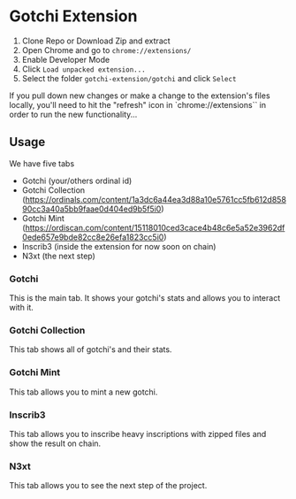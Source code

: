 # Gotchi Extension

1. Clone Repo or Download Zip and extract
2. Open Chrome and go to `chrome://extensions/`
3. Enable Developer Mode
4. Click `Load unpacked extension...`
5. Select the folder `gotchi-extension/gotchi` and click `Select`

If you pull down new changes or make a change to the extension's files locally, you'll need to hit the "refresh" icon in `chrome://extensions`` in order to run the new functionality...

## Usage

We have five tabs

- Gotchi (your/others ordinal id)
- Gotchi Collection (https://ordinals.com/content/1a3dc6a44ea3d88a10e5761cc5fb612d85890cc3a40a5bb9faae0d404ed9b5f5i0)
- Gotchi Mint (https://ordiscan.com/content/15118010ced3cace4b48c6e5a52e3962df0ede657e9bde82cc8e26efa1823cc5i0)
- Inscrib3 (inside the extension for now soon on chain)
- N3xt (the next step)

### Gotchi

This is the main tab. It shows your gotchi's stats and allows you to interact with it.

### Gotchi Collection

This tab shows all of gotchi's and their stats.

### Gotchi Mint

This tab allows you to mint a new gotchi.

### Inscrib3

This tab allows you to inscribe heavy inscriptions with zipped files and show the result on chain.

### N3xt

This tab allows you to see the next step of the project.
